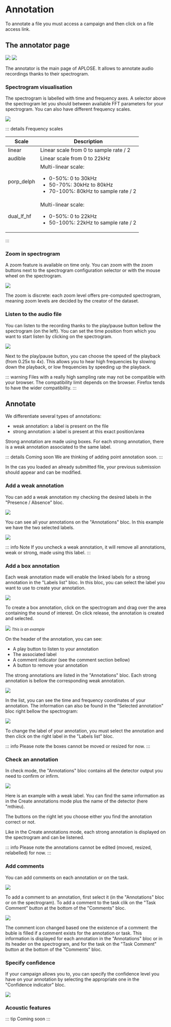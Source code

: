 # Annotation

To annotate a file you must access a campaign and then click on a file access link.

## The annotator page

![](../assets/annotator/create-1.png)
![](../assets/annotator/create-2.png)

The annotator is the main page of APLOSE. It allows to annotate audio recordings thanks to their spectrogram.


### Spectrogram visualisation
The spectrogram is labelled with time and frequency axes.
A selector above the spectrogram let you should between available FFT parameters for your spectrogram. You can also have different frequency scales.

![](../assets/annotator/spectro-config.png)

::: details Frequency scales

| Scale      | Description                                                                                                                     |
|------------|---------------------------------------------------------------------------------------------------------------------------------|
| linear     | Linear scale from 0 to sample rate / 2                                                                                          |
| audible    | Linear scale from 0 to 22kHz                                                                                                    |
| porp_delph | Multi-linear scale:<ul><li>0-50%: 0 to 30kHz</li><li>50-70%: 30kHz to 80kHz</li><li>70-100%: 80kHz to sample rate / 2</li></ul> |
| dual_lf_hf | Multi-linear scale:<ul><li>0-50%: 0 to 22kHz</li><li>50-100%: 22kHz to sample rate / 2</li></ul>                                |
:::

### Zoom in spectrogram
A zoom feature is available on time only.
You can zoom with the zoom buttons next to the spectrogram configuration selector or with the mouse wheel on the spectrogram.

![](../assets/annotator/zoom.png)

The zoom is discrete: each zoom level offers pre-computed spectrogram, meaning zoom levels are decided by the creator of the dataset.

### Listen to the audio file

You can listen to the recording thanks to the play/pause button bellow the spectrogram (on the left).
You can set the time position from which you want to start listen by clicking on the spectrogram.

![](../assets/annotator/audio.png)

Next to the play/pause button, you can choose the speed of the playback (from 0.25x to 4x).
This allows you to hear high frequencies by slowing down the playback, or low frequencies by speeding up the playback.

::: warning
Files with a really high sampling rate may not be compatible with your browser.
The compatibility limit depends on the browser.
Firefox tends to have the wider compatibility.
:::

## Annotate
We differentiate several types of annotations:
- weak annotation: a label is present on the file
- strong annotation: a label is present at this exact position/area


Strong annotation are made using boxes. For each strong annotation, there is a weak annotation associated to the same label.

::: details Coming soon 
We are thinking of adding point annotation soon.
:::

In the cas you loaded an already submitted file, your previous submission should appear and can be modified. 

### Add a weak annotation

You can add a weak annotation my checking the desired labels in the "Presence / Absence" bloc.

![](../assets/annotator/weak.png)

You can see all your annotations on the "Annotations" bloc. In this example we have the two selected labels.

![](../assets/annotator/weak-list.png)

::: info Note
If you uncheck a weak annotation, it will remove all annotations, weak or strong, made using this label.
:::

### Add a box annotation

Each weak annotation made will enable the linked labels for a strong annotation in the "Labels list" bloc. 
In this bloc, you can select the label you want to use to create your annotation.

![](../assets/annotator/strong.png)

To create a box annotation, click on the spectrogram and drag over the area containing the sound of interest.
On click release, the annotation is created and selected.

![](../assets/annotator/box.png)
<small>_This is an example_</small>

On the header of the annotation, you can see:
- A play button to listen to your annotation
- The associated label
- A comment indicator (see the comment section bellow)
- A button to remove your annotation

The strong annotations are listed in the "Annotations" bloc.
Each strong annotation is bellow the corresponding weak annotation.

![](../assets/annotator/strong-list.png)

In the list, you can see the time and frequency coordinates of your annotation.
The information can also be found in the "Selected annotation" bloc right bellow the spectrogram:

![](../assets/annotator/selected-strong.png)

To change the label of your annotation, you must select the annotation and then click on the right label in the "Labels list" bloc.

::: info 
Please note the boxes cannot be moved or resized for now.
:::

### Check an annotation

In check mode, the "Annotations" bloc contains all the detector output you need to confirm or infirm.

![](../assets/annotator/check-list.png)

Here is an example with a weak label.
You can find the same information as in the Create annotations mode plus the name of the detector (here "mthieu).

The buttons on the right let you choose either you find the annotation correct or not.

Like in the Create annotations mode, each strong annotation is displayed on the spectrogram and can be listened.

::: info
Please note the annotations cannot be edited (moved, resized, relabelled) for now.
:::

### Add comments

You can add comments on each annotation or on the task.

![](../assets/annotator/comment-bloc.png)

To add a comment to an annotation, first select it (in the "Annotations" bloc or on the spectrogram).
To add a comment to the task clik on the "Task Comment" button at the bottom of the "Comments" bloc.

![](../assets/annotator/comment-indicators.png)

The comment icon changed based one the existence of a comment: the buble is filled if a comment exists for the annotation or task.
This information is displayed for each annotation in the "Annotations" bloc or in its header on the spectrogram, and for the task on the "Task Comment" button at the bottom of the "Comments" bloc.


### Specify confidence

If your campaign allows you to, you can specify the confidence level you have on your annotation by selecting the appropriate one in the "Confidence indicator" bloc.

![](../assets/annotator/confidence.png)

### Acoustic features

::: tip Coming soon 
:::

